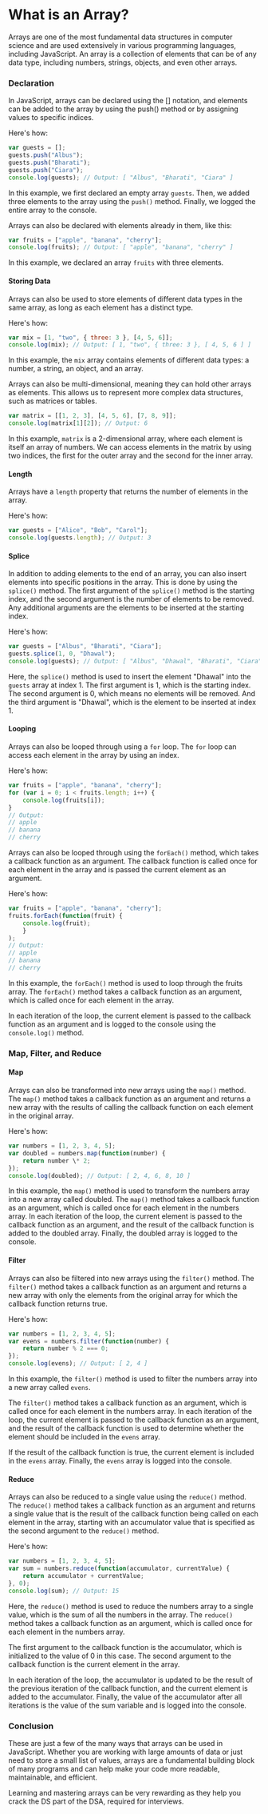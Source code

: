 # What is an Array?

Arrays are one of the most fundamental data structures in computer science and are used extensively in various programming languages, including JavaScript. An array is a collection of elements that can be of any data type, including numbers, strings, objects, and even other arrays.

### Declaration

In JavaScript, arrays can be declared using the \[\] notation, and elements can be added to the array by using the push() method or by assigning values to specific indices.

Here's how:

```javascript
var guests = [];
guests.push("Albus");
guests.push("Bharati");
guests.push("Ciara");
console.log(guests); // Output: [ "Albus", "Bharati", "Ciara" ]
```

In this example, we first declared an empty array `guests`. Then, we added three elements to the array using the `push()` method. Finally, we logged the entire array to the console.

Arrays can also be declared with elements already in them, like this:

```javascript
var fruits = ["apple", "banana", "cherry"];
console.log(fruits); // Output: [ "apple", "banana", "cherry" ]
```

In this example, we declared an array `fruits` with three elements.

#### Storing Data

Arrays can also be used to store elements of different data types in the same array, as long as each element has a distinct type.

Here's how:

```javascript
var mix = [1, "two", { three: 3 }, [4, 5, 6]];
console.log(mix); // Output: [ 1, "two", { three: 3 }, [ 4, 5, 6 ] ]
```

In this example, the `mix` array contains elements of different data types: a number, a string, an object, and an array.

Arrays can also be multi-dimensional, meaning they can hold other arrays as elements. This allows us to represent more complex data structures, such as matrices or tables.

```javascript
var matrix = [[1, 2, 3], [4, 5, 6], [7, 8, 9]];
console.log(matrix[1][2]); // Output: 6
```

In this example, `matrix` is a 2-dimensional array, where each element is itself an array of numbers. We can access elements in the matrix by using two indices, the first for the outer array and the second for the inner array.

#### Length

Arrays have a `length` property that returns the number of elements in the array.

Here's how:

```javascript
var guests = ["Alice", "Bob", "Carol"];
console.log(guests.length); // Output: 3
```

#### Splice

In addition to adding elements to the end of an array, you can also insert elements into specific positions in the array. This is done by using the `splice()` method. The first argument of the `splice()` method is the starting index, and the second argument is the number of elements to be removed. Any additional arguments are the elements to be inserted at the starting index.

Here's how:

```javascript
var guests = ["Albus", "Bharati", "Ciara"];
guests.splice(1, 0, "Dhawal");
console.log(guests); // Output: [ "Albus", "Dhawal", "Bharati", "Ciara" ]
```

Here, the `splice()` method is used to insert the element "Dhawal" into the `guests` array at index 1. The first argument is 1, which is the starting index. The second argument is 0, which means no elements will be removed. And the third argument is "Dhawal", which is the element to be inserted at index 1.

#### Looping

Arrays can also be looped through using a `for` loop. The `for` loop can access each element in the array by using an index.

Here's how:

```javascript
var fruits = ["apple", "banana", "cherry"];
for (var i = 0; i < fruits.length; i++) {
    console.log(fruits[i]);
}
// Output:
// apple
// banana
// cherry
```

Arrays can also be looped through using the `forEach()` method, which takes a callback function as an argument. The callback function is called once for each element in the array and is passed the current element as an argument.

Here's how:

```javascript
var fruits = ["apple", "banana", "cherry"];
fruits.forEach(function(fruit) {
    console.log(fruit);
    }
);
// Output:
// apple
// banana
// cherry
```

In this example, the `forEach()` method is used to loop through the fruits array. The `forEach()` method takes a callback function as an argument, which is called once for each element in the array.

In each iteration of the loop, the current element is passed to the callback function as an argument and is logged to the console using the `console.log()` method.

### Map, Filter, and Reduce

#### Map

Arrays can also be transformed into new arrays using the `map()` method. The `map()` method takes a callback function as an argument and returns a new array with the results of calling the callback function on each element in the original array.

Here's how:

```javascript
var numbers = [1, 2, 3, 4, 5];
var doubled = numbers.map(function(number) {
    return number \* 2;
});
console.log(doubled); // Output: [ 2, 4, 6, 8, 10 ]
```

In this example, the `map()` method is used to transform the numbers array into a new array called doubled. The `map()` method takes a callback function as an argument, which is called once for each element in the numbers array. In each iteration of the loop, the current element is passed to the callback function as an argument, and the result of the callback function is added to the doubled array. Finally, the doubled array is logged to the console.

#### Filter

Arrays can also be filtered into new arrays using the `filter()` method. The `filter()` method takes a callback function as an argument and returns a new array with only the elements from the original array for which the callback function returns true.

Here's how:

```javascript
var numbers = [1, 2, 3, 4, 5];
var evens = numbers.filter(function(number) {
    return number % 2 === 0;
});
console.log(evens); // Output: [ 2, 4 ]
```

In this example, the `filter()` method is used to filter the numbers array into a new array called `evens`.

The `filter()` method takes a callback function as an argument, which is called once for each element in the numbers array. In each iteration of the loop, the current element is passed to the callback function as an argument, and the result of the callback function is used to determine whether the element should be included in the `evens` array.

If the result of the callback function is true, the current element is included in the `evens` array. Finally, the `evens` array is logged into the console.

#### Reduce

Arrays can also be reduced to a single value using the `reduce()` method. The `reduce()` method takes a callback function as an argument and returns a single value that is the result of the callback function being called on each element in the array, starting with an accumulator value that is specified as the second argument to the `reduce()` method.

Here's how:

```javascript
var numbers = [1, 2, 3, 4, 5];
var sum = numbers.reduce(function(accumulator, currentValue) {
    return accumulator + currentValue;
}, 0);
console.log(sum); // Output: 15
```

Here, the `reduce()` method is used to reduce the numbers array to a single value, which is the sum of all the numbers in the array. The `reduce()` method takes a callback function as an argument, which is called once for each element in the numbers array.

The first argument to the callback function is the accumulator, which is initialized to the value of 0 in this case. The second argument to the callback function is the current element in the array.

In each iteration of the loop, the accumulator is updated to be the result of the previous iteration of the callback function, and the current element is added to the accumulator. Finally, the value of the accumulator after all iterations is the value of the sum variable and is logged into the console.

### Conclusion

These are just a few of the many ways that arrays can be used in JavaScript. Whether you are working with large amounts of data or just need to store a small list of values, arrays are a fundamental building block of many programs and can help make your code more readable, maintainable, and efficient.

Learning and mastering arrays can be very rewarding as they help you crack the DS part of the DSA, required for interviews.